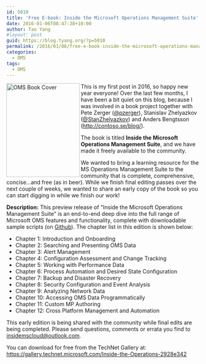 ```yaml
---
id: 5010
title: 'Free E-book: Inside the Microsoft Operations Management Suite'
date: 2016-01-06T08:47:38+10:00
author: Tao Yang
#layout: post
guid: https://blog.tyang.org/?p=5010
permalink: /2016/01/06/free-e-book-inside-the-microsoft-operations-management-suite/
categories:
  - OMS
tags:
  - OMS
---
```

<a href="https://blog.tyang.org/wp-content/uploads/2016/01/OMS-Book-Cover.png"><img style="background-image: none; float: left; padding-top: 0px; padding-left: 0px; display: inline; padding-right: 0px; border: 0px;" title="OMS Book Cover" src="https://blog.tyang.org/wp-content/uploads/2016/01/OMS-Book-Cover_thumb.png" alt="OMS Book Cover" width="191" height="244" align="left" border="0" /></a>This is my first post in 2016, so happy new year everyone! Over the last few months, I have been a bit quiet on this blog, because I was involved in a book project together with Pete Zerger (<a href="https://twitter.com/pzerger">@pzerger</a>), Stanislav Zhelyazkov (<a href="https://twitter.com/StanZhelyazkov">@StanZhelyazkov</a>) and Anders Bengtsson (<a title="http://contoso.se/blog/" href="http://contoso.se/blog/">http://contoso.se/blog/</a>).

The book is titled **Inside the Microsoft Operations Management Suite**, and we have made it freely available to the community.

We wanted to bring a learning resource for the MS Operations Management Suite to the community that is complete, comprehensive, concise…and free (as in beer). While we finish final editing passes over the next couple of weeks, we wanted to share an early copy of the book so you can start digging in while we finish our work!

**Description:** This preview release of "Inside the Microsoft Operations Management Suite" is an end-to-end deep dive into the full range of Microsoft OMS features and functionality, complete with downloadable sample scripts (on <a href="https://github.com/insidemscloud/OMSBook">Github</a>). The chapter list in this edition is shown below:

* Chapter 1: Introduction and Onboarding
* Chapter 2: Searching and Presenting OMS Data
* Chapter 3: Alert Management
* Chapter 4: Configuration Assessment and Change Tracking
* Chapter 5: Working with Performance Data
* Chapter 6: Process Automation and Desired State Configuration
* Chapter 7: Backup and Disaster Recovery
* Chapter 8: Security Configuration and Event Analysis
* Chapter 9: Analyzing Network Data
* Chapter 10: Accessing OMS Data Programmatically
* Chapter 11: Custom MP Authoring
* Chapter 12: Cross Platform Management and Automation

This early edition is being shared with the community while final edits are being completed. Please send questions, comments or errata you find to <a href="mailto:insidemscloud@outlook.com">insidemscloud@outlook.com</a>.

You can download for free from the TechNet Gallery at:
<a href="https://gallery.technet.microsoft.com/Inside-the-Operations-2928e342">https://gallery.technet.microsoft.com/Inside-the-Operations-2928e342</a>